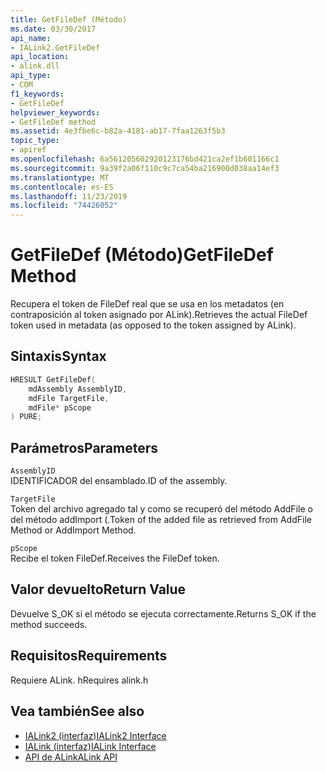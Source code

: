 ```yaml
---
title: GetFileDef (Método)
ms.date: 03/30/2017
api_name:
- IALink2.GetFileDef
api_location:
- alink.dll
api_type:
- COM
f1_keywords:
- GetFileDef
helpviewer_keywords:
- GetFileDef method
ms.assetid: 4e3fbe6c-b82a-4181-ab17-7faa1263f5b3
topic_type:
- apiref
ms.openlocfilehash: 6a561205602920123176bd421ca2ef1b601166c1
ms.sourcegitcommit: 9a39f2a06f110c9c7ca54ba216900d038aa14ef3
ms.translationtype: MT
ms.contentlocale: es-ES
ms.lasthandoff: 11/23/2019
ms.locfileid: "74426052"
---
```

# <a name="getfiledef-method"></a><span data-ttu-id="f5429-102">GetFileDef (Método)</span><span class="sxs-lookup"><span data-stu-id="f5429-102">GetFileDef Method</span></span>
<span data-ttu-id="f5429-103">Recupera el token de FileDef real que se usa en los metadatos (en contraposición al token asignado por ALink).</span><span class="sxs-lookup"><span data-stu-id="f5429-103">Retrieves the actual FileDef token used in metadata (as opposed to the token assigned by ALink).</span></span>  
  
## <a name="syntax"></a><span data-ttu-id="f5429-104">Sintaxis</span><span class="sxs-lookup"><span data-stu-id="f5429-104">Syntax</span></span>  
  
```cpp  
HRESULT GetFileDef(  
    mdAssembly AssemblyID,  
    mdFile TargetFile,  
    mdFile* pScope  
) PURE;  
```  
  
## <a name="parameters"></a><span data-ttu-id="f5429-105">Parámetros</span><span class="sxs-lookup"><span data-stu-id="f5429-105">Parameters</span></span>  
 `AssemblyID`  
 <span data-ttu-id="f5429-106">IDENTIFICADOR del ensamblado.</span><span class="sxs-lookup"><span data-stu-id="f5429-106">ID of the assembly.</span></span>  
  
 `TargetFile`  
 <span data-ttu-id="f5429-107">Token del archivo agregado tal y como se recuperó del método AddFile o del método addImport (.</span><span class="sxs-lookup"><span data-stu-id="f5429-107">Token of the added file as retrieved from AddFile Method or AddImport Method.</span></span>  
  
 `pScope`  
 <span data-ttu-id="f5429-108">Recibe el token FileDef.</span><span class="sxs-lookup"><span data-stu-id="f5429-108">Receives the FileDef token.</span></span>  
  
## <a name="return-value"></a><span data-ttu-id="f5429-109">Valor devuelto</span><span class="sxs-lookup"><span data-stu-id="f5429-109">Return Value</span></span>  
 <span data-ttu-id="f5429-110">Devuelve S_OK si el método se ejecuta correctamente.</span><span class="sxs-lookup"><span data-stu-id="f5429-110">Returns S_OK if the method succeeds.</span></span>  
  
## <a name="requirements"></a><span data-ttu-id="f5429-111">Requisitos</span><span class="sxs-lookup"><span data-stu-id="f5429-111">Requirements</span></span>  
 <span data-ttu-id="f5429-112">Requiere ALink. h</span><span class="sxs-lookup"><span data-stu-id="f5429-112">Requires alink.h</span></span>  
  
## <a name="see-also"></a><span data-ttu-id="f5429-113">Vea también</span><span class="sxs-lookup"><span data-stu-id="f5429-113">See also</span></span>

- [<span data-ttu-id="f5429-114">IALink2 (interfaz)</span><span class="sxs-lookup"><span data-stu-id="f5429-114">IALink2 Interface</span></span>](ialink2-interface.md)
- [<span data-ttu-id="f5429-115">IALink (interfaz)</span><span class="sxs-lookup"><span data-stu-id="f5429-115">IALink Interface</span></span>](ialink-interface.md)
- [<span data-ttu-id="f5429-116">API de ALink</span><span class="sxs-lookup"><span data-stu-id="f5429-116">ALink API</span></span>](index.md)
